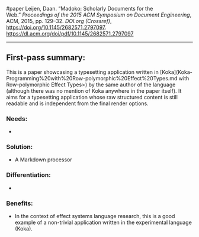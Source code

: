 #paper 
Leijen, Daan. “Madoko: Scholarly Documents for the Web.” _Proceedings of the 2015 ACM Symposium on Document Engineering_, ACM, 2015, pp. 129–32. _DOI.org (Crossref)_, https://doi.org/10.1145/2682571.2797097.
https://dl.acm.org/doi/pdf/10.1145/2682571.2797097
- - -
## First-pass summary:
This is a paper showcasing a typesetting application written in [Koka](Koka-Programming%20with%20Row-polymorphic%20Effect%20Types.md with Row-polymorphic Effect Types>) by the same author of the language (although there was no mention of Koka anywhere in the paper itself). It aims for a typesetting application whose raw structured content is still readable and is independent from the final render options.
### Needs:
* 
### Solution:
* A Markdown processor
### Differentiation:
* 
### Benefits:
* In the context of effect systems language research, this is a good example of a non-trivial application written in the experimental language (Koka).